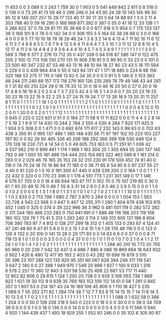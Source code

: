 11&nbsp;453
0
0
3&nbsp;089
0
3&nbsp;243
1&nbsp;759
30
0
1&nbsp;903
0
5&nbsp;041
449
842
2&nbsp;611
0
8&nbsp;518
0
5&nbsp;136
0
0
73
29
41
13
56
46
0
296
246
0
24
43
95
24
28
10
143
145
99
30
85
12
9
149
207
257
15
28
17
133
40
17
30
17
30
5
64
14
88
93
1
3
0
2
11
4
303
788
40
0
59
16&nbsp;290
0
168
968
671
392
0
387
0
55
0
41
16
12
33
138
1
1
0
266
622
37
0
78
29
81
111
35
36
66
0
0
0
877
418
0
0
954
0
7
175
133
137
39
3
168
101
8
0
76
0
0
142
34
0
0
308
155
5
5
164
55
38
28
66
0
3
0
0
166
4
0
0
0
8
5
77
10
10
18
78
18
29
46
24
1
3
8
3
2
14
6
4
13
4
7
11
92
16
11
6
12
4
11
3
7
4
8
8
8
5
5
7
6
7
9
4
12
5
6
4
11
4
6
4
7
3
3
10
1
3
11
12
12
6
8
10
4
5
12
17
4
11
2
6
14
4
9
4
2
9
3
6
4
4
4
10
4
5
7
4
5
3
4
9
1
1
1
1
1
1
1
1
1
1
3
0
0
569
3&nbsp;768
9&nbsp;377
2&nbsp;276
13&nbsp;712
35
0
437
339
0
84
516
87
586
147
0
122
475
205
2&nbsp;100
12
713
108
130
270
131
15
906
216
81
0
0
99
95
0
33
23
0
0
101
0
23&nbsp;500
40
347
232
47
53
46
43
13
16
48
10
94
18
27
80
23
43
5
16
111
584
0
229
0
0
0
439
964
414
0
55
0
143
94
131
47
1&nbsp;171
18
885
0
224
6
98
156
320
188
53
275
17
115
0
149
13
62
0
34
35
0
0
0
0
91
0
5
146
6
3
103
363
48
244
211
240
69
157
172
118
279
160
126
235
269
76
79
49
146
43
44
261
0
1
31
92
65
210
224
29
0
16
79
20
12
31
0
18
0
46
16
20
50
0
27
0
20
0
16
17
4
8
0
16
19
8
2
0
2
0
4
7
3
7
23
5
42
4
0
16
3
1
4
0
8
0
7
20
20
23
19
25
30
23
18
13
22
15
9
22
2
25
5
27
24
15
19
24
7
17
13
26
18
9
13
20
31
11
257
8
1
11
0
1
1
1
1
1
1
1
18
1
0
0
1
1
1
1
1
1
1
1
1
2
1
1
0
1
1
1
1
1
0
1
1
1
1
1
1
1
0
1
1
1
1
1
1
1
1
1
1
1
1
1
1
1
0
1
2
1
0
1
0
1
1
1
1
1
1
1
1
1
1
1
1
1
1
1
1
1
1
1
1
1
1
1
0
0
0
4
5
12
0
10
2
0
0
1
20
0
0
3
2
0
1
1
1
1
12
1
1
1
1
1
1
1
1
1
1
1
1
1
1
1
1
1
1
1
1
1
1
1
1
1
1
1
1
1
1
1
1
0
645
0
233
0
223
831
0
51
0
0
184
27
11
58
9
11
11
822
0
0
0
11
4
4
3
2
8
14
7
5
19
2
1
9
9
17
14&nbsp;430
15&nbsp;244
2&nbsp;784
2&nbsp;550
4&nbsp;030
4&nbsp;284
7&nbsp;820
171
925
0
1&nbsp;934
0
5&nbsp;308
0
0
1&nbsp;471
0
0
0
692
674
171
617
2&nbsp;232
143
0
99
63
0
0
702
63
438
3&nbsp;350
81
0
995
137
486
1&nbsp;365
148
435
56
71
97
197
102
55
223
103
227
197
92
0
0
62
29
90
465
326
45
208
188
292
366
399
108
530
449
124
0
170
128
18
230
721
4
14
54
0
5
0
49
605
753
163
0
5
71
251
91
1&nbsp;006
42
4&nbsp;537
562
210
0
999
461
1&nbsp;174
1&nbsp;988
1&nbsp;163
304
25
1&nbsp;305
694
55
240
137
145
792
0
49
1&nbsp;000
55
161
498
134
444
203
154
663
322
463
589
8
1&nbsp;161
214
0
283
0
0
2&nbsp;029
46
76
165
35
153
24
32
313
230
91
176
500
452
74
81
40
0
116
0
74
70
24
18
70
19
86
94
71
185
0
0
36
71
65
6
54
95
6
0
97
237
55
27
4
40
0
81
220
0
1
0
10
0
191
300
47
440
0
439
239
200
2
0
164
1
0
0
1
1
1
1
22&nbsp;432
0
320
0
0
770
23
306
0
1&nbsp;178
4&nbsp;551
773
1&nbsp;231
301
149
0
17
1&nbsp;148
6&nbsp;576
57
705
0
0
0
18
4
66
644
163
47
117
0
102
70
0
75
107
219
85
0
30
0
61
7
93
20
49
15
76
0
49
7
55
8
3
31
14
2
9
0
2
6
5
46
2
3
8
5
15
0
0
0
1
1
0
0
1
0
2
3
0
0
0
5
1
3
1
1
8
0
1
1
3
1
0
1
0
1
0
1
2
1
0
2
1
1
0
1
1
1
10
0
0
1
1
1
1
1
1
1
1
1
0
2&nbsp;833
0
2&nbsp;713
796
1&nbsp;680
2&nbsp;787
3&nbsp;870
3&nbsp;284
0
0
0
0
1&nbsp;004
153
1&nbsp;563
23&nbsp;728
4&nbsp;543
23&nbsp;568
0
0
647
5&nbsp;467
12&nbsp;255
311
1&nbsp;260
1&nbsp;404
679
438
103
615
452
1&nbsp;045
0
325
0
374
0
39
222
966
36
3&nbsp;962
0
481
501
119
0
282
572
382
0
311
244
190
466
233
283
0
750
941
691
0
1&nbsp;688
48
116
196
203
119
108
180
102
129
79
1
73
41
5&nbsp;313
1&nbsp;293
240
3&nbsp;114
2&nbsp;149
312
600
121
198
8&nbsp;904
706
390
783
97
7
4&nbsp;812
0
138
217
299
18
312
0
1&nbsp;455
133
0
293
67
4
124
41
47
241
48
60
9
47
61
5
8
0
0
0
2
15
1
0
6
10
1
6
1
26
176
48
116
0
0
0
123
0
126
4
132
0
20
100
0
141
13
28
0
29
171
93
0
0
14
63
6
8
0
0
37
0
0
0
8
71
119
13
8
1
0
1
0
0
0
0
3
5
0
0
0
0
4
37
0
0
1
0
1
0
1
11
0
1
0
7
0
2
1
0
4
1
1
2
17
24
1
0
1
0
1
4
1
0
1
0
2
1
1
1
1
1
1
1
1
1
1
1
1
1
1
1
1
1
1
1
268
40&nbsp;310
10&nbsp;773
20&nbsp;755
65&nbsp;969
0
20&nbsp;239
7&nbsp;042
32&nbsp;437
0
4&nbsp;688
7&nbsp;880
4&nbsp;088
19&nbsp;869
694
16&nbsp;643
932
0
902
1&nbsp;426
6&nbsp;490
12&nbsp;417
85&nbsp;193
2&nbsp;403
0
43&nbsp;282
10&nbsp;699
19&nbsp;879
3&nbsp;510
25&nbsp;396
23&nbsp;107
288
123
135
920
95&nbsp;351
60&nbsp;067
628&nbsp;394
248&nbsp;311
119&nbsp;541
3&nbsp;647
2&nbsp;140
0
0
27&nbsp;398
1&nbsp;949
970
1&nbsp;549
20&nbsp;898
1&nbsp;927
1&nbsp;100
9&nbsp;033
1&nbsp;319
8&nbsp;578
2&nbsp;257
11&nbsp;360
12&nbsp;943
3&nbsp;031
58&nbsp;530
25&nbsp;458
22&nbsp;687
53&nbsp;717
11&nbsp;440
12&nbsp;802
82&nbsp;606
0
29&nbsp;615
1&nbsp;124
1&nbsp;200
20&nbsp;738
0
5&nbsp;929
3&nbsp;106
553
738
1&nbsp;889
923
1&nbsp;621
19
30
112
9
9&nbsp;839
35&nbsp;769
193
153
109
112
14
61
0
58
1&nbsp;291
0
845
357
0
1&nbsp;807
53
0
214
187
43
24
16
189
106
45&nbsp;809
0
1&nbsp;110
18&nbsp;427
5&nbsp;235
1&nbsp;069
0
7
55
202
271
82
1
284
174
38
7
12
7
7
63
8
15
14
15
15
7
14
11
8
14
3
10
13
3
6
1
7
0
2
1
1
5
1
1
1
1
3
1
1
1
1
1
1
1
1
1
1
1
1
1
1
1
1
1&nbsp;088
0
1&nbsp;632
58
0
366
1&nbsp;204
0
0
0
50
0
128
208
218
5
543
0
223
0
0
18
0
0
0
30
0
0
0
39
0
34
709
39
0
0
0
0
0
1
0
0
18
0
136
0
0
0
14
0
0
0
0
0
0
0
0
4
0
0
0
0
11&nbsp;566
0
940
4&nbsp;920
1&nbsp;144
439
437
1&nbsp;493
19
929
255
1&nbsp;052
93
246
0
0
35
102
8
305
80
87
